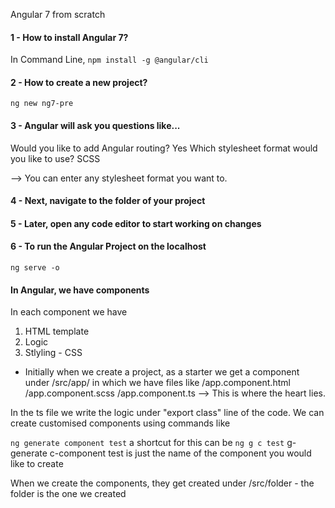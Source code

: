 Angular 7 from scratch 

#### 1 - How to install Angular 7? 
In Command Line, 
`npm install -g @angular/cli`

#### 2 - How to create a new project? 
`ng new ng7-pre`

#### 3 - Angular will ask you questions like...
Would you like to add Angular routing? Yes
Which stylesheet format would you like to use? SCSS

--> You can enter any stylesheet format you want to. 

#### 4 - Next, navigate to the folder of your project

#### 5 - Later, open any code editor to start working on changes

#### 6 - To run the Angular Project on the localhost 
`ng serve -o`

#### In Angular, we have components 
In each component we have 
1. HTML template
2. Logic 
3. Stlyling - CSS 

- Initially when we create a project, as a starter we get a component under /src/app/ in which we have files like 
/app.component.html
/app.component.scss
/app.component.ts --> This is where the heart lies. 

In the ts file we write the logic under "export class" line of the code. We can create customised components using commands like 

`ng generate component test`
a shortcut for this can be 
`ng g c test`
g- generate 
c-component 
test is just the name of the component you would like to create 

When we create the components, they get created under /src/folder - the folder is the one we created

